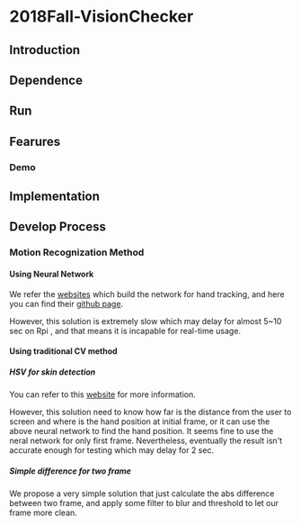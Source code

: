 # 2018Fall-VisionChecker

## Introduction

## Dependence

## Run

## Fearures



### Demo

## Implementation



## Develop Process 

### Motion Recognization Method

#### Using Neural Network
We refer the [websites](https://towardsdatascience.com/how-to-build-a-real-time-hand-detector-using-neural-networks-ssd-on-tensorflow-d6bac0e4b2ce) which build the network for hand tracking, and here you can find their [github page](https://github.com/victordibia/handtracking).

However, this solution is extremely slow which may delay for almost 5~10 sec on Rpi , and that means it is incapable for real-time usage.

#### Using traditional CV method

##### HSV for skin detection

You can refer to this [website](https://www.pyimagesearch.com/2014/08/18/skin-detection-step-step-example-using-python-opencv/) for  more information.

However, this solution need to know how far is the distance from the user to screen and where is the hand position at initial frame, or it can use the above neural network to find the hand position. It seems fine to use the neral network for only first frame. Nevertheless, eventually the result isn't accurate enough for testing which may delay for 2 sec.

##### Simple difference for two frame

We propose a very simple solution that just calculate the abs difference between two frame, and apply some filter to blur and threshold to let our  frame more clean.

